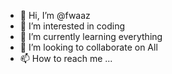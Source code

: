 - 👋 Hi, I’m @fwaaz
- 👀 I’m interested in coding
- 🌱 I’m currently learning everything
- 💞️ I’m looking to collaborate on All
- 📫 How to reach me ...

<!---
fwaaz/fwaaz is a ✨ special ✨ repository because its `README.md` (this file) appears on your GitHub profile.
You can click the Preview link to take a look at your changes.
--->
